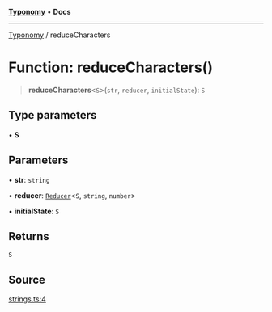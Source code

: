 [**Typonomy**](../README.md) • **Docs**

***

[Typonomy](../globals.md) / reduceCharacters

# Function: reduceCharacters()

> **reduceCharacters**\<`S`\>(`str`, `reducer`, `initialState`): `S`

## Type parameters

• **S**

## Parameters

• **str**: `string`

• **reducer**: [`Reducer`](../type-aliases/Reducer.md)\<`S`, `string`, `number`\>

• **initialState**: `S`

## Returns

`S`

## Source

[strings.ts:4](https://github.com/softcraft-development/typonomy/blob/a62fc03e32b184f07c3799ae239136e6b1077839/src/strings.ts#L4)
